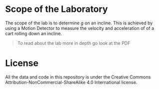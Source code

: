 # Scope of the Laboratory
The scope of the lab is to determine _g_ on an incline.
This is achieved by using a Motion Detector to measure the velocity and acceleration of of a cart rolling down an incline.
> To read about the lab more in depth go look at the PDF

# License
All the data and code in this repository is under the Creative Commons Attribution-NonCommercial-ShareAlike 4.0 International license.
